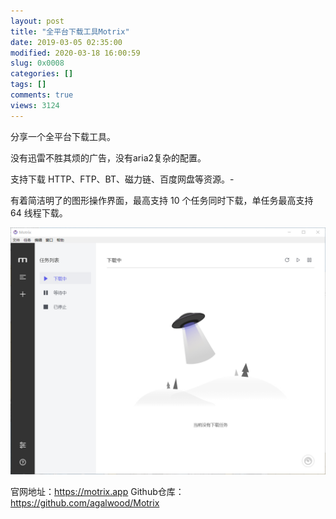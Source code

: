 ```yaml
---
layout: post
title: "全平台下载工具Motrix"
date: 2019-03-05 02:35:00
modified: 2020-03-18 16:00:59
slug: 0x0008
categories: []
tags: []
comments: true
views: 3124
---
```

分享一个全平台下载工具。

没有迅雷不胜其烦的广告，没有aria2复杂的配置。

支持下载 HTTP、FTP、BT、磁力链、百度网盘等资源。-

有着简洁明了的图形操作界面，最高支持 10 个任务同时下载，单任务最高支持 64 线程下载。<!--more-->

![](/img/0008/0008-1.jpg)

官网地址：<a href="https://motrix.app" target="_blank">https://motrix.app</a>
Github仓库：<a href="https://github.com/agalwood/Motrix" target="_blank">https://github.com/agalwood/Motrix</a>
